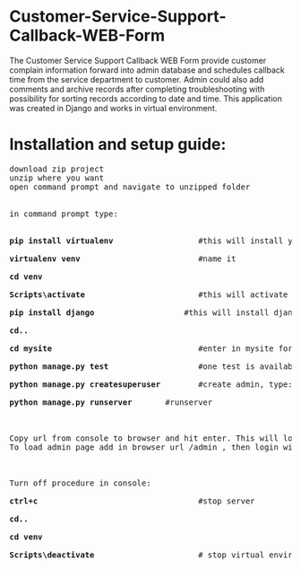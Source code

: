 # Customer-Service-Support-Callback-WEB-Form
The Customer Service Support Callback WEB Form provide customer complain information forward into admin database and schedules callback time from the service department to customer. Admin could also add comments and archive records after completing troubleshooting with possibility for sorting records according to date and time. This application was created in Django and works in virtual environment.

# Installation and setup guide:
<pre>
download zip project
unzip where you want
open command prompt and navigate to unzipped folder<br>

in command prompt type: <br>

<b>pip install virtualenv </b>                 #this will install your virtual environment<br>
<b>virtualenv venv</b>                         #name it<br>
<b>cd venv</b><br>
<b>Scripts\activate</b>                        #this will activate virtual environment, venv is now on the front<br>
<b>pip install django</b>                 	#this will install django<br>
<b>cd..</b><br>
<b>cd mysite</b>                               #enter in mysite forlder<br>
<b>python manage.py test</b>                   #one test is available, not required<br>
<b>python manage.py createsuperuser</b>        #create admin, type: username, email, password(min 8 char)<br>
<b>python manage.py runserver</b>      	#runserver<br><br>

Copy url from console to browser and hit enter. This will load Customer support form.
To load admin page add in browser url /admin , then login with created username and password.<br><br>

Turn off procedure in console:<br>
<b>ctrl+c</b>                                  #stop server<br>
<b>cd..</b><br>
<b>cd venv</b><br>
<b>Scripts\deactivate</b>                      # stop virtual environment<br>
</pre>
